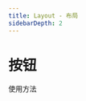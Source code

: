 ```yaml
---
title: Layout - 布局
sidebarDepth: 2
---
```


# 按钮

使用方法

<ClientOnly>
<button-demos></button-demos>
</ClientOnly>
